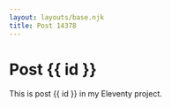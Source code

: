 ```yaml
---
layout: layouts/base.njk
title: Post 14378
---
```


# Post {{ id }}

This is post {{ id }} in my Eleventy project.
